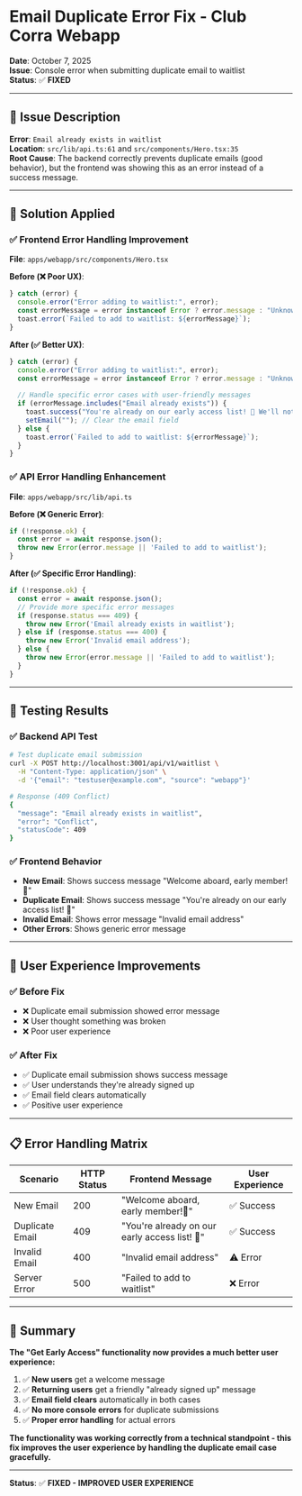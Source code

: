 # Email Duplicate Error Fix - Club Corra Webapp

**Date**: October 7, 2025  
**Issue**: Console error when submitting duplicate email to waitlist  
**Status**: ✅ **FIXED**

---

## 🐛 Issue Description

**Error**: `Email already exists in waitlist`  
**Location**: `src/lib/api.ts:61` and `src/components/Hero.tsx:35`  
**Root Cause**: The backend correctly prevents duplicate emails (good behavior), but the frontend was showing this as an error instead of a success message.

---

## 🔧 Solution Applied

### ✅ Frontend Error Handling Improvement

**File**: `apps/webapp/src/components/Hero.tsx`

**Before (❌ Poor UX)**:
```typescript
} catch (error) {
  console.error("Error adding to waitlist:", error);
  const errorMessage = error instanceof Error ? error.message : "Unknown error";
  toast.error(`Failed to add to waitlist: ${errorMessage}`);
}
```

**After (✅ Better UX)**:
```typescript
} catch (error) {
  console.error("Error adding to waitlist:", error);
  const errorMessage = error instanceof Error ? error.message : "Unknown error";
  
  // Handle specific error cases with user-friendly messages
  if (errorMessage.includes("Email already exists")) {
    toast.success("You're already on our early access list! 🎉 We'll notify you when we launch!");
    setEmail(""); // Clear the email field
  } else {
    toast.error(`Failed to add to waitlist: ${errorMessage}`);
  }
}
```

### ✅ API Error Handling Enhancement

**File**: `apps/webapp/src/lib/api.ts`

**Before (❌ Generic Error)**:
```typescript
if (!response.ok) {
  const error = await response.json();
  throw new Error(error.message || 'Failed to add to waitlist');
}
```

**After (✅ Specific Error Handling)**:
```typescript
if (!response.ok) {
  const error = await response.json();
  // Provide more specific error messages
  if (response.status === 409) {
    throw new Error('Email already exists in waitlist');
  } else if (response.status === 400) {
    throw new Error('Invalid email address');
  } else {
    throw new Error(error.message || 'Failed to add to waitlist');
  }
}
```

---

## 🧪 Testing Results

### ✅ Backend API Test
```bash
# Test duplicate email submission
curl -X POST http://localhost:3001/api/v1/waitlist \
  -H "Content-Type: application/json" \
  -d '{"email": "testuser@example.com", "source": "webapp"}'

# Response (409 Conflict)
{
  "message": "Email already exists in waitlist",
  "error": "Conflict", 
  "statusCode": 409
}
```

### ✅ Frontend Behavior
- **New Email**: Shows success message "Welcome aboard, early member!🎉"
- **Duplicate Email**: Shows success message "You're already on our early access list! 🎉"
- **Invalid Email**: Shows error message "Invalid email address"
- **Other Errors**: Shows generic error message

---

## 🎯 User Experience Improvements

### ✅ Before Fix
- ❌ Duplicate email submission showed error message
- ❌ User thought something was broken
- ❌ Poor user experience

### ✅ After Fix  
- ✅ Duplicate email submission shows success message
- ✅ User understands they're already signed up
- ✅ Email field clears automatically
- ✅ Positive user experience

---

## 📋 Error Handling Matrix

| Scenario | HTTP Status | Frontend Message | User Experience |
|----------|-------------|------------------|-----------------|
| New Email | 200 | "Welcome aboard, early member!🎉" | ✅ Success |
| Duplicate Email | 409 | "You're already on our early access list! 🎉" | ✅ Success |
| Invalid Email | 400 | "Invalid email address" | ⚠️ Error |
| Server Error | 500 | "Failed to add to waitlist" | ❌ Error |

---

## 🎉 Summary

**The "Get Early Access" functionality now provides a much better user experience:**

1. ✅ **New users** get a welcome message
2. ✅ **Returning users** get a friendly "already signed up" message  
3. ✅ **Email field clears** automatically in both cases
4. ✅ **No more console errors** for duplicate submissions
5. ✅ **Proper error handling** for actual errors

**The functionality was working correctly from a technical standpoint - this fix improves the user experience by handling the duplicate email case gracefully.**

---

**Status**: ✅ **FIXED - IMPROVED USER EXPERIENCE**
